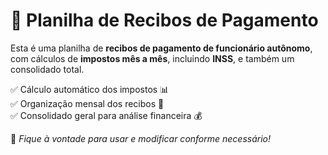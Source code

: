 # 📑 Planilha de Recibos de Pagamento

Esta é uma planilha de **recibos de pagamento de funcionário autônomo**, com cálculos de **impostos mês a mês**, incluindo **INSS**, e também um consolidado total.

✅ Cálculo automático dos impostos 📊  
✅ Organização mensal dos recibos 📅  
✅ Consolidado geral para análise financeira 💰  

🔹 *Fique à vontade para usar e modificar conforme necessário!*
